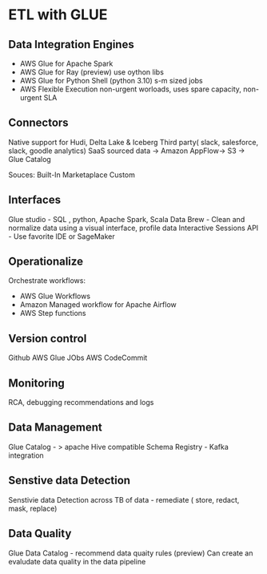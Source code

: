 # ETL with GLUE

## Data Integration Engines
* AWS Glue for Apache Spark
* AWS Glue for Ray (preview)
use oython libs
* AWS Glue for Python Shell (python 3.10)
s-m sized jobs
* AWS Flexible Execution 
non-urgent worloads, uses spare capacity, non-urgent SLA

## Connectors
Native support for Hudi, Delta Lake & Iceberg
Third party( slack, salesforce, slack, goodle analytics) SaaS sourced data -> Amazon AppFlow-> S3 -> Glue Catalog

Souces:
Built-In
Marketaplace
Custom

## Interfaces
Glue studio - SQL , python, Apache Spark, Scala
Data Brew - Clean and normalize data using a visual interface, profile data 
Interactive Sessions API - Use favorite IDE or SageMaker 

## Operationalize 
Orchestrate workflows:
- AWS Glue Workflows
- Amazon Managed workflow for Apache Airflow 
- AWS Step functions

## Version control
Github
AWS Glue JObs
AWS CodeCommit

## Monitoring
RCA, debugging recommendations and logs 

## Data Management 
Glue Catalog - > apache Hive compatible 
Schema Registry - Kafka integration 

## Senstive data Detection 
Senstivie data Detection across TB of data - remediate ( store, redact, mask, replace)

## Data Quality
Glue Data Catalog - recommend data quaity rules (preview)
Can create an evaludate data quality in the data pipeline 


